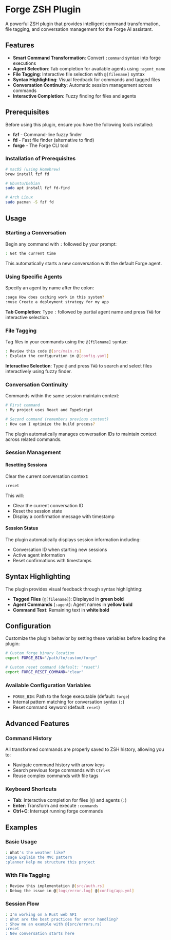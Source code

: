 # Forge ZSH Plugin

A powerful ZSH plugin that provides intelligent command transformation, file tagging, and conversation management for the Forge AI assistant.

## Features

- **Smart Command Transformation**: Convert `:command` syntax into forge executions
- **Agent Selection**: Tab completion for available agents using `:agent_name`
- **File Tagging**: Interactive file selection with `@[filename]` syntax
- **Syntax Highlighting**: Visual feedback for commands and tagged files
- **Conversation Continuity**: Automatic session management across commands
- **Interactive Completion**: Fuzzy finding for files and agents

## Prerequisites

Before using this plugin, ensure you have the following tools installed:

- **fzf** - Command-line fuzzy finder
- **fd** - Fast file finder (alternative to find)
- **forge** - The Forge CLI tool

### Installation of Prerequisites

```bash
# macOS (using Homebrew)
brew install fzf fd

# Ubuntu/Debian
sudo apt install fzf fd-find

# Arch Linux
sudo pacman -S fzf fd
```

## Usage

### Starting a Conversation

Begin any command with `:` followed by your prompt:

```bash
: Get the current time
```

This automatically starts a new conversation with the default Forge agent.

### Using Specific Agents

Specify an agent by name after the colon:

```bash
:sage How does caching work in this system?
:muse Create a deployment strategy for my app
```

**Tab Completion**: Type `:` followed by partial agent name and press `TAB` for interactive selection.

### File Tagging

Tag files in your commands using the `@[filename]` syntax:

```bash
: Review this code @[src/main.rs]
: Explain the configuration in @[config.yaml]
```

**Interactive Selection**: Type `@` and press `TAB` to search and select files interactively using fuzzy finder.

### Conversation Continuity

Commands within the same session maintain context:

```bash
# First command
: My project uses React and TypeScript

# Second command (remembers previous context)
: How can I optimize the build process?
```

The plugin automatically manages conversation IDs to maintain context across related commands.

### Session Management

#### Resetting Sessions

Clear the current conversation context:

```bash
:reset
```

This will:

- Clear the current conversation ID
- Reset the session state
- Display a confirmation message with timestamp

#### Session Status

The plugin automatically displays session information including:

- Conversation ID when starting new sessions
- Active agent information
- Reset confirmations with timestamps

## Syntax Highlighting

The plugin provides visual feedback through syntax highlighting:

- **Tagged Files** (`@[filename]`): Displayed in **green bold**
- **Agent Commands** (`:agent`): Agent names in **yellow bold**
- **Command Text**: Remaining text in **white bold**

## Configuration

Customize the plugin behavior by setting these variables before loading the plugin:

```bash
# Custom forge binary location
export FORGE_BIN="/path/to/custom/forge"

# Custom reset command (default: "reset")
export FORGE_RESET_COMMAND="clear"
```

### Available Configuration Variables

- `FORGE_BIN`: Path to the forge executable (default: `forge`)
- Internal pattern matching for conversation syntax (`:`)
- Reset command keyword (default: `reset`)

## Advanced Features

### Command History

All transformed commands are properly saved to ZSH history, allowing you to:

- Navigate command history with arrow keys
- Search previous forge commands with `Ctrl+R`
- Reuse complex commands with file tags

### Keyboard Shortcuts

- **Tab**: Interactive completion for files (`@`) and agents (`:`)
- **Enter**: Transform and execute `:commands`
- **Ctrl+C**: Interrupt running forge commands

## Examples

### Basic Usage

```bash
: What's the weather like?
:sage Explain the MVC pattern
:planner Help me structure this project
```

### With File Tagging

```bash
: Review this implementation @[src/auth.rs]
: Debug the issue in @[logs/error.log] @[config/app.yml]
```

### Session Flow

```bash
: I'm working on a Rust web API
: What are the best practices for error handling?
: Show me an example with @[src/errors.rs]
:reset
: New conversation starts here
```
